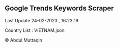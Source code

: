 

## Google Trends Keywords Scraper 
 
Last Update 24-02-2023 , 16:23:19

Country List :
VIETNAM.json



© Abdul Muttaqin 
